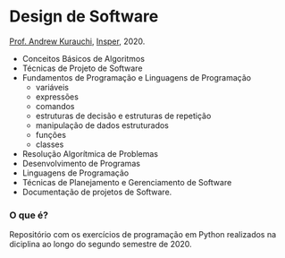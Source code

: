 # Design de Software
[Prof. Andrew Kurauchi](https://github.com/toshikurauchi), [Insper](https://github.com/Insper), 2020.

- Conceitos Básicos de Algoritmos
- Técnicas de Projeto de Software
- Fundamentos de Programação e Linguagens de Programação
  - variáveis
  - expressões
  - comandos
  - estruturas de decisão e estruturas de repetição
  - manipulação de dados estruturados
  - funções
  - classes
- Resolução Algorítmica de Problemas
- Desenvolvimento de Programas
- Linguagens de Programação
- Técnicas de Planejamento e Gerenciamento de Software
- Documentação de projetos de Software.

### O que é?
Repositório com os exercícios de programação em Python realizados na diciplina ao longo do segundo semestre de 2020.
